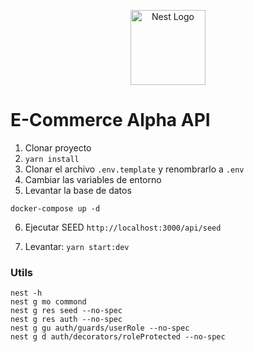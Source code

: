 <p align="center">
  <a href="http://nestjs.com/" target="blank"><img src="https://nestjs.com/img/logo-small.svg" width="120" alt="Nest Logo" /></a>
</p>

# E-Commerce Alpha API

1. Clonar proyecto
2. ```yarn install```
3. Clonar el archivo ```.env.template``` y renombrarlo a ```.env```
4. Cambiar las variables de entorno
5. Levantar la base de datos
```
docker-compose up -d
```
6. Ejecutar SEED ```http://localhost:3000/api/seed```


7. Levantar: ```yarn start:dev``` 


### Utils
```
nest -h
nest g mo commond
nest g res seed --no-spec
nest g res auth --no-spec
nest g gu auth/guards/userRole --no-spec
nest g d auth/decorators/roleProtected --no-spec
```